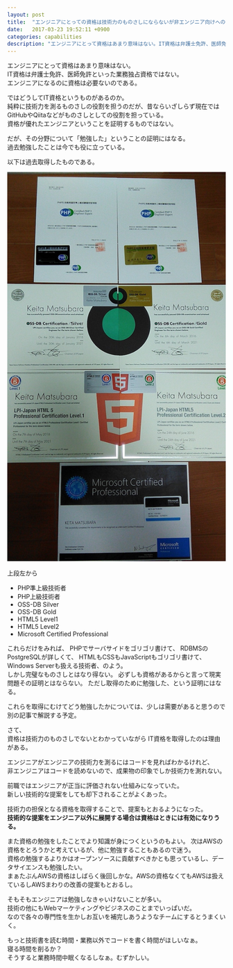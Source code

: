 ```yaml
---
layout: post
title:  "エンジニアにとっての資格は技術力のものさしにならないが非エンジニア向けへの証明書にはなる"
date:   2017-03-23 19:52:11 +0900
categories: capabilities
description: "エンジニアにとって資格はあまり意味はない。IT資格は弁護士免許、医師免許といった業務独占資格ではない。エンジニアになるのに資格は必要ないのである。"
---
```


エンジニアにとって資格はあまり意味はない。  
IT資格は弁護士免許、医師免許といった業務独占資格ではない。  
エンジニアになるのに資格は必要ないのである。  

ではどうしてIT資格というものがあるのか。  
純粋に技術力を測るものさしの役割を担うのだが、昔ならいざしらず現在ではGitHubやQiitaなどがものさしとしての役割を担っている。  
資格が優れたエンジニアということを証明するものではない。  

だが、その分野について「勉強した」ということの証明にはなる。  
過去勉強したことは今でも役に立っている。

以下は過去取得したものである。

![capabilities](/public/image/20170323/capabilities.jpg)

上段左から
* PHP準上級技術者
* PHP上級技術者
* OSS-DB Silver
* OSS-DB Gold
* HTML5 Level1
* HTML5 Level2
* Microsoft Certified Professional

これらだけをみれば、
PHPでサーバサイドをゴリゴリ書けて、
RDBMSのPostgreSQLが詳しくて、
HTMLもCSSもJavaScriptもゴリゴリ書けて、
Windows Serverも扱える技術者、のよう。  
しかし完璧なものさしとはなり得ない。
必ずしも資格があるからと言って現実問題その証明とはならない。
ただし取得のために勉強した、という証明にはなる。  

これらを取得にむけてどう勉強したかについては、少しは需要があると思うので別の記事で解説する予定。

さて、  
資格は技術力のものさしでないとわかっていながら
IT資格を取得したのは理由がある。

エンジニアがエンジニアの技術力を測るにはコードを見ればわかるけれど、  
非エンジニアはコードを読めないので、成果物の印象でしか技術力を測れない。  

前職ではエンジニアが正当に評価されない仕組みになっていた。  
新しい技術的な提案をしても却下されることがよくあった。  

技術力の担保となる資格を取得することで、提案もとおるようになった。  
**技術的な提案をエンジニア以外に展開する場合は資格はときには有効になりうる。**

また資格の勉強をしたことでより知識が身につくというのもよい。
次はAWSの資格をとろうかと考えているが、他に勉強することもあるので迷う。  
資格の勉強するよりかはオープンソースに貢献すべきかとも思っているし、データサイエンスも勉強したい。  
まぁたぶんAWSの資格はしばらく後回しかな。AWSの資格なくてもAWSは扱えているしAWSまわりの改善の提案もとおるし。  

そもそもエンジニアは勉強しなきゃいけないことが多い。  
技術の他にもWebマーケティングやビジネスのことまでいっぱいだ。  
なので各々の専門性を生かしお互いを補完しあうようなチームにするとうまくいく。

もっと技術書を読む時間・業務以外でコードを書く時間がほしいなぁ。  
寝る時間を削るか？  
そうすると業務時間中眠くなるしなぁ。むずかしい。
